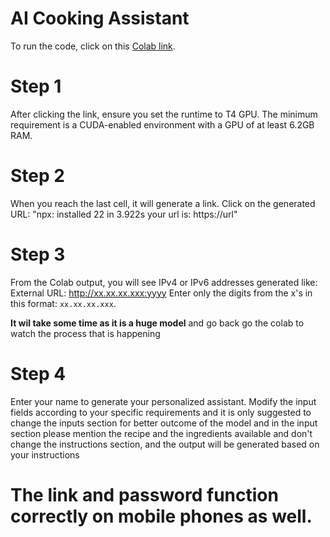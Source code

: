# AI Cooking Assistant
To run the code, click on this [Colab link](https://colab.research.google.com/drive/1mzdewgIJ-I1WT6ACz8OtnTdf0I4FzgZU?usp=sharing).

# Step 1
After clicking the link, ensure you set the runtime to T4 GPU. The minimum requirement is a CUDA-enabled environment with a GPU of at least 6.2GB RAM.

# Step 2
When you reach the last cell, it will generate a link. Click on the generated URL:
"npx: installed 22 in 3.922s
your url is: https://url"

# Step 3
From the Colab output, you will see IPv4 or IPv6 addresses generated like:
External URL: http://xx.xx.xx.xxx:yyyy
Enter only the digits from the x's in this format: `xx.xx.xx.xxx`.

**It wil take some time as it is a huge model** and go back go the colab to watch the process that is happening

# Step 4
Enter your name to generate your personalized assistant. Modify the input fields according to your specific requirements and it is only suggested to change the inputs section for better outcome of the model and in the input section please mention the recipe and the ingredients available and don't change the instructions section, and the output will be generated based on your instructions

# The link and password function correctly on mobile phones as well.
